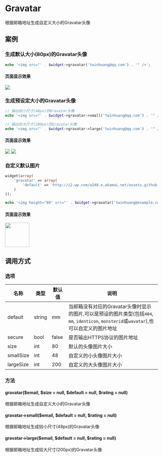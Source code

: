 Gravatar
========

根据邮箱地址生成自定义大小的Gravatar头像

案例
----

### 生成默认大小(80px)的Gravatar头像
```php
echo '<img src="' . $widget->gravatar('twinhuang@qq.com') . '" />';
```

#### 页面显示效果
<img src="http://www.gravatar.com/avatar/0a9990183df83793208efa067136f8d3?s=80&d=mm" />

### 生成预设定大小的Gravatar头像
```php
// 输出较小尺寸(48px)的Gravatar头像
echo '<img src="' . $widget->gravatar->small('twinhuang@qq.com') . '" />';

// 输出较大尺寸(200px)的Gravatar头像
echo '<img src="' . $widget->gravatar->large('twinhuang@qq.com') . '" />';
```

#### 页面显示效果
<img src="http://www.gravatar.com/avatar/0a9990183df83793208efa067136f8d3?s=48&d=mm" />

<img src="http://www.gravatar.com/avatar/0a9990183df83793208efa067136f8d3?s=200&d=mm" />

### 自定义默认图片
```php
widget(array(
    'gravatar' => array(
        'default' => 'http://i2.wp.com/a248.e.akamai.net/assets.github.com/images/gravatars/gravatar-user-420.png'
    )
));

echo '<img height="80" src="' . $widget->gravatar('twinhuang@example.com') . '" />';
```

#### 页面显示效果
<img height="80" src="http://www.gravatar.com/avatar/ea58edaf7cced7ef81b06b14aeadb625?s=80&d=http%3A%2F%2Fi2.wp.com%2Fa248.e.akamai.net%2Fassets.github.com%2Fimages%2Fgravatars%2Fgravatar-user-420.png" />

调用方式
--------

### 选项

名称      | 类型   | 默认值 | 说明
----------|--------|--------|------
default   | string | mm     | 当邮箱没有对应的Gravatar头像时显示的图片,可以是预设的图片类型(包括`404`, `mm`, `identicon`, `monsterid`或`wavatar`),也可以自定义的图片地址
secure    | bool   | false  | 是否输出HTTPS协议的图片地址
size      | int    | 80     | 默认的头像图片大小
smallSize | int    | 48     | 自定义的小头像图片大小
largeSize | int    | 200    | 自定义的大头像图片大小

### 方法

#### gravatar($email, $size = null, $default = null, $rating = null)
根据邮箱地址生成自定义大小的Gravatar头像

#### gravatar->small($email, $default = null, $rating = null)
根据邮箱地址生成较小尺寸(48px)的Gravatar头像

#### gravatar->large($email, $default = null, $rating = null)
根据邮箱地址生成较大尺寸(200px)的Gravatar头像